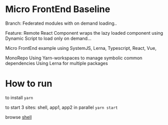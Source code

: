 # Micro FrontEnd Baseline

Branch: Federated modules with on demand loading..

Feature: Remote React Component wraps the lazy loaded component using Dynamic Script
to load only on demand...

Micro FrontEnd example using  SystemJS, Lerna, Typescript, React, Vue,

MonoRepo
Using Yarn-workspaces to manage symbolic common dependencies
Using Lerna for multiple packages


# How to run

to install
` yarn `


to start 3 sites: shell, app1, app2 in parallel
` yarn start `

browse
[shell](http://localhost:3001)


